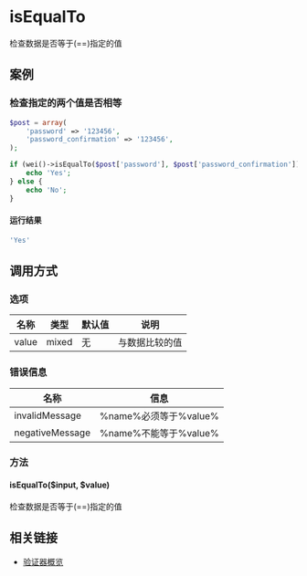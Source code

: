 isEqualTo
=========

检查数据是否等于(==)指定的值

案例
----

### 检查指定的两个值是否相等

```php
$post = array(
    'password' => '123456',
    'password_confirmation' => '123456',
);

if (wei()->isEqualTo($post['password'], $post['password_confirmation'])) {
    echo 'Yes';
} else {
    echo 'No';
}
```

#### 运行结果

```php
'Yes'
```

调用方式
--------

### 选项

名称              | 类型    | 默认值                   | 说明
------------------|---------|--------------------------|------
value             | mixed   | 无                       | 与数据比较的值

### 错误信息

名称                   | 信息
-----------------------|------
invalidMessage         | %name%必须等于%value%
negativeMessage        | %name%不能等于%value%

### 方法

#### isEqualTo($input, $value)

检查数据是否等于(==)指定的值

相关链接
--------

* [验证器概览](../book/validators.md)